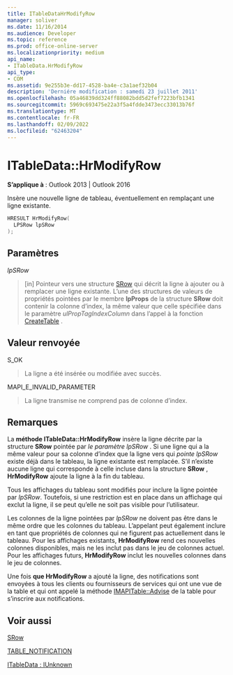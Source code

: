 ```yaml
---
title: ITableDataHrModifyRow
manager: soliver
ms.date: 11/16/2014
ms.audience: Developer
ms.topic: reference
ms.prod: office-online-server
ms.localizationpriority: medium
api_name:
- ITableData.HrModifyRow
api_type:
- COM
ms.assetid: 9e255b3e-dd17-4528-ba4e-c3a1aef32b04
description: 'Derniére modification : samedi 23 juillet 2011'
ms.openlocfilehash: 05a46839dd324ff88082bdd5d2fef7223bfb1341
ms.sourcegitcommit: 5969c693475e22a3f5a4fdde3473ecc33013b76f
ms.translationtype: MT
ms.contentlocale: fr-FR
ms.lasthandoff: 02/09/2022
ms.locfileid: "62463204"
---
```

# <a name="itabledatahrmodifyrow"></a>ITableData::HrModifyRow

  
  
**S’applique à** : Outlook 2013 | Outlook 2016 
  
Insère une nouvelle ligne de tableau, éventuellement en remplaçant une ligne existante.
  
```cpp
HRESULT HrModifyRow(
  LPSRow lpSRow
);
```

## <a name="parameters"></a>Paramètres

 _lpSRow_
  
> [in] Pointeur vers une structure [SRow](srow.md) qui décrit la ligne à ajouter ou à remplacer une ligne existante. L’une des structures de valeurs de propriétés pointées par le membre **lpProps** de la structure **SRow** doit contenir la colonne d’index, la même valeur que celle spécifiée dans le paramètre _ulPropTagIndexColumn_ dans l’appel à la fonction [CreateTable](createtable.md) . 
    
## <a name="return-value"></a>Valeur renvoyée

S_OK 
  
> La ligne a été insérée ou modifiée avec succès.
    
MAPI_E_INVALID_PARAMETER 
  
> La ligne transmise ne comprend pas de colonne d’index.
    
## <a name="remarks"></a>Remarques

La **méthode ITableData::HrModifyRow** insère la ligne décrite par la structure **SRow** pointée par  _le paramètre lpSRow_ . Si une ligne qui a la même valeur pour sa colonne d’index que la ligne vers qui  _pointe lpSRow_ existe déjà dans le tableau, la ligne existante est remplacée. S’il n’existe aucune ligne qui corresponde à celle incluse dans la structure **SRow** , **HrModifyRow** ajoute la ligne à la fin du tableau. 
  
Tous les affichages du tableau sont modifiés pour inclure la ligne pointée par  _lpSRow_. Toutefois, si une restriction est en place dans un affichage qui exclut la ligne, il se peut qu’elle ne soit pas visible pour l’utilisateur. 
  
Les colonnes de la ligne pointées par  _lpSRow_ ne doivent pas être dans le même ordre que les colonnes du tableau. L’appelant peut également inclure en tant que propriétés de colonnes qui ne figurent pas actuellement dans le tableau. Pour les affichages existants, **HrModifyRow** rend ces nouvelles colonnes disponibles, mais ne les inclut pas dans le jeu de colonnes actuel. Pour les affichages futurs, **HrModifyRow** inclut les nouvelles colonnes dans le jeu de colonnes. 
  
Une fois **que HrModifyRow** a ajouté la ligne, des notifications sont envoyées à tous les clients ou fournisseurs de services qui ont une vue de la table et qui ont appelé la méthode [IMAPITable::Advise](imapitable-advise.md) de la table pour s’inscrire aux notifications. 
  
## <a name="see-also"></a>Voir aussi



[SRow](srow.md)
  
[TABLE_NOTIFICATION](table_notification.md)
  
[ITableData : IUnknown](itabledataiunknown.md)

